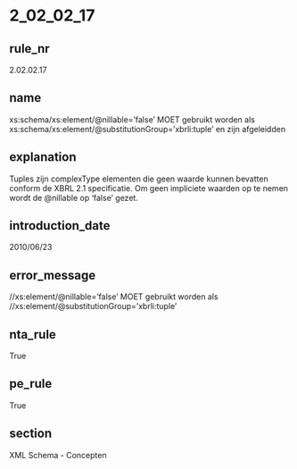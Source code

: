 # 2_02_02_17

## rule_nr
2.02.02.17

## name
xs:schema/xs:element/@nillable=’false’ MOET gebruikt worden als xs:schema/xs:element/@substitutionGroup=’xbrli:tuple’ en zijn afgeleidden

## explanation
Tuples zijn complexType elementen die geen waarde kunnen bevatten conform de XBRL 2.1 specificatie. Om geen impliciete waarden op te nemen wordt de @nillable op ‘false’ gezet.

## introduction_date
2010/06/23

## error_message
//xs:element/@nillable=’false’ MOET gebruikt worden als //xs:element/@substitutionGroup=’xbrli:tuple’

## nta_rule
True

## pe_rule
True

## section
XML Schema - Concepten


